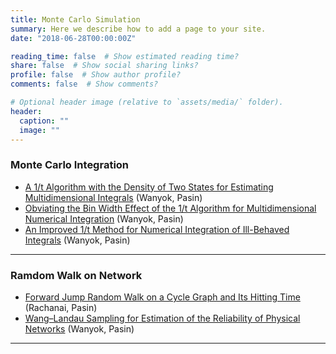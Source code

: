 ```yaml
---
title: Monte Carlo Simulation
summary: Here we describe how to add a page to your site.
date: "2018-06-28T00:00:00Z"

reading_time: false  # Show estimated reading time?
share: false  # Show social sharing links?
profile: false  # Show author profile?
comments: false  # Show comments?

# Optional header image (relative to `assets/media/` folder).
header:
  caption: ""
  image: ""
---
```


<div style="font-size: 14px;">
  
### Monte Carlo Integration

- [A 1/t Algorithm with the Density of Two States for Estimating Multidimensional Integrals](https://www.sciencedirect.com/science/article/abs/pii/S0010465517302060) (Wanyok, Pasin)
- [Obviating the Bin Width Effect of the 1/t Algorithm for Multidimensional Numerical Integration](https://www.sciencedirect.com/science/article/abs/pii/S0168927415001373) (Wanyok, Pasin)
- [An Improved 1/t Method for Numerical Integration of Ill-Behaved Integrals](https://www.researchgate.net/profile/Wanyok-Atisattapong/publication/280941144_An_improved_1t_method_for_numerical_integration_of_ill-behaved_integrals/links/55cd860908aeeaab209b5424/An-improved-1-t-method-for-numerical-integration-of-ill-behaved-integrals.pdf) (Wanyok, Pasin)

___

### Ramdom Walk on Network

- [Forward Jump Random Walk on a Cycle Graph and Its Hitting Time](https://ph02.tci-thaijo.org/index.php/SciTechAsia/article/view/251338) (Rachanai, Pasin)
- [Wang–Landau Sampling for Estimation of the Reliability of Physical Networks](https://www.sciencedirect.com/science/article/abs/pii/S0010465521000059) (Wanyok, Pasin)
___

</div>
